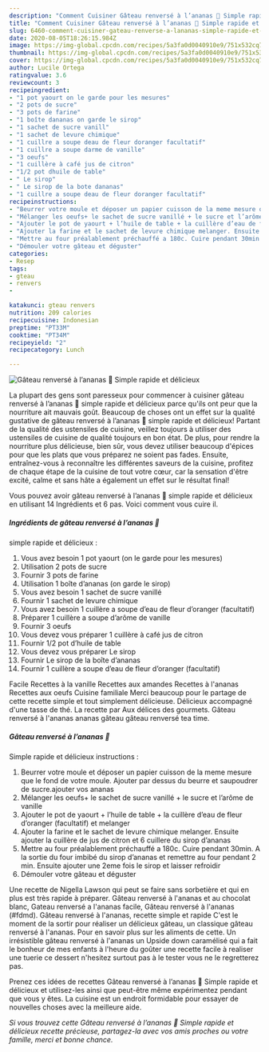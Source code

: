 ```yaml
---
description: "Comment Cuisiner Gâteau renversé à l’ananas 🍍 Simple rapide et délicieux"
title: "Comment Cuisiner Gâteau renversé à l’ananas 🍍 Simple rapide et délicieux"
slug: 6460-comment-cuisiner-gateau-renverse-a-lananas-simple-rapide-et-delicieux
date: 2020-08-05T18:26:15.984Z
image: https://img-global.cpcdn.com/recipes/5a3fa0d0040910e9/751x532cq70/gateau-renverse-a-lananas-🍍-simple-rapide-et-delicieux-photo-principale-de-la-recette.jpg
thumbnail: https://img-global.cpcdn.com/recipes/5a3fa0d0040910e9/751x532cq70/gateau-renverse-a-lananas-🍍-simple-rapide-et-delicieux-photo-principale-de-la-recette.jpg
cover: https://img-global.cpcdn.com/recipes/5a3fa0d0040910e9/751x532cq70/gateau-renverse-a-lananas-🍍-simple-rapide-et-delicieux-photo-principale-de-la-recette.jpg
author: Lucile Ortega
ratingvalue: 3.6
reviewcount: 3
recipeingredient:
- "1 pot yaourt on le garde pour les mesures"
- "2 pots de sucre"
- "3 pots de farine"
- "1 boîte dananas on garde le sirop"
- "1 sachet de sucre vanill"
- "1 sachet de levure chimique"
- "1 cuillre a soupe deau de fleur doranger facultatif"
- "1 cuillre a soupe darme de vanille"
- "3 oeufs"
- "1 cuillère à café jus de citron"
- "1/2 pot dhuile de table"
- " Le sirop"
- " Le sirop de la bote dananas"
- "1 cuillre a soupe deau de fleur doranger facultatif"
recipeinstructions:
- "Beurrer votre moule et déposer un papier cuisson de la meme mesure que le fond de votre moule. Ajouter par dessus du beurre et saupoudrer de sucre.ajouter vos ananas"
- "Mélanger les oeufs+ le sachet de sucre vanillé + le sucre et l’arôme de vanille"
- "Ajouter le pot de yaourt + l’huile de table + la cuillère d’eau de fleur d’oranger (facultatif) et melanger"
- "Ajouter la farine et le sachet de levure chimique melanger. Ensuite ajouter la cuillère de jus de citron et 6 cuillere du sirop d’ananas"
- "Mettre au four préalablement préchauffé a 180c. Cuire pendant 30min. A la sortie du four imbibé du sirop d’ananas et remettre au four pendant 2 min. Ensuite ajouter une 2eme fois le sirop et laisser refroidir"
- "Démouler votre gâteau et déguster"
categories:
- Resep
tags:
- gteau
- renvers
- 

katakunci: gteau renvers  
nutrition: 209 calories
recipecuisine: Indonesian
preptime: "PT33M"
cooktime: "PT34M"
recipeyield: "2"
recipecategory: Lunch

---
```



![Gâteau renversé à l’ananas 🍍
Simple rapide et délicieux](https://img-global.cpcdn.com/recipes/5a3fa0d0040910e9/751x532cq70/gateau-renverse-a-lananas-🍍-simple-rapide-et-delicieux-photo-principale-de-la-recette.jpg)

La plupart des gens sont paresseux pour commencer à cuisiner gâteau renversé à l’ananas 🍍
simple rapide et délicieux parce qu'ils ont peur que la nourriture ait mauvais goût. Beaucoup de choses ont un effet sur la qualité gustative de gâteau renversé à l’ananas 🍍
simple rapide et délicieux! Partant de la qualité des ustensiles de cuisine, veillez toujours à utiliser des ustensiles de cuisine de qualité toujours en bon état. De plus, pour rendre la nourriture plus délicieuse, bien sûr, vous devez utiliser beaucoup d'épices pour que les plats que vous préparez ne soient pas fades. Ensuite, entraînez-vous à reconnaître les différentes saveurs de la cuisine, profitez de chaque étape de la cuisine de tout votre cœur, car la sensation d'être excité, calme et sans hâte a également un effet sur le résultat final!

<!--inarticleads1-->

Vous pouvez avoir gâteau renversé à l’ananas 🍍
simple rapide et délicieux en utilisant 14 Ingrédients et 6 pas. Voici comment vous cuire il.

##### Ingrédients de gâteau renversé à l’ananas 🍍
simple rapide et délicieux :

1. Vous avez besoin 1 pot yaourt (on le garde pour les mesures)
1. Utilisation 2 pots de sucre
1. Fournir 3 pots de farine
1. Utilisation 1 boîte d’ananas (on garde le sirop)
1. Vous avez besoin 1 sachet de sucre vanillé
1. Fournir 1 sachet de levure chimique
1. Vous avez besoin 1 cuillère a soupe d’eau de fleur d’oranger (facultatif)
1. Préparer 1 cuillère a soupe d’arôme de vanille
1. Fournir 3 oeufs
1. Vous devez vous préparer 1 cuillère à café jus de citron
1. Fournir 1/2 pot d’huile de table
1. Vous devez vous préparer  Le sirop
1. Fournir  Le sirop de la boîte d’ananas
1. Fournir 1 cuillère a soupe d’eau de fleur d’oranger (facultatif)


Facile Recettes à la vanille Recettes aux amandes Recettes à l&#39;ananas Recettes aux oeufs Cuisine familiale Merci beaucoup pour le partage de cette recette simple et tout simplement délicieuse. Délicieux accompagné d&#39;une tasse de thé. La recette par Aux délices des gourmets. Gâteau renversé à l&#39;ananas ananas gâteau gâteau renversé tea time. 

<!--inarticleads2-->

##### Gâteau renversé à l’ananas 🍍
Simple rapide et délicieux instructions :

1. Beurrer votre moule et déposer un papier cuisson de la meme mesure que le fond de votre moule. Ajouter par dessus du beurre et saupoudrer de sucre.ajouter vos ananas
1. Mélanger les oeufs+ le sachet de sucre vanillé + le sucre et l’arôme de vanille
1. Ajouter le pot de yaourt + l’huile de table + la cuillère d’eau de fleur d’oranger (facultatif) et melanger
1. Ajouter la farine et le sachet de levure chimique melanger. Ensuite ajouter la cuillère de jus de citron et 6 cuillere du sirop d’ananas
1. Mettre au four préalablement préchauffé a 180c. Cuire pendant 30min. A la sortie du four imbibé du sirop d’ananas et remettre au four pendant 2 min. Ensuite ajouter une 2eme fois le sirop et laisser refroidir
1. Démouler votre gâteau et déguster


Une recette de Nigella Lawson qui peut se faire sans sorbetière et qui en plus est très rapide à préparer. Gâteau renversé à l&#39;ananas et au chocolat blanc, Gateau renversé a l&#39;ananas facile, Gâteau renversé à l&#39;ananas (#fdmd). Gâteau renversé à l&#39;ananas, recette simple et rapide C&#39;est le moment de la sortir pour réaliser un délicieux gâteau, un classique gâteau renversé à l&#39;ananas. Pour en savoir plus sur les aliments de cette. Un irrésistible gâteau renversé à l&#39;ananas un Upside down caramélisé qui a fait le bonheur de mes enfants à l&#39;heure du goûter une recette facile à realiser une tuerie ce dessert n&#39;hesitez surtout pas à le tester vous ne le regretterez pas. 

<!--inarticleads1-->

<p>
Prenez ces idées de recettes Gâteau renversé à l’ananas 🍍
Simple rapide et délicieux et utilisez-les ainsi que peut-être même expérimentez pendant que vous y êtes. La cuisine est un endroit formidable pour essayer de nouvelles choses avec la meilleure aide.
</p>

<p>
<i>Si vous trouvez cette Gâteau renversé à l’ananas 🍍
Simple rapide et délicieux recette précieuse, partagez-la avec vos amis proches ou votre famille, merci et bonne chance.</i>
</p>

